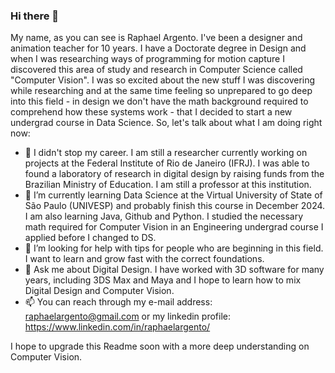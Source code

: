 ### Hi there 👋

My name, as you can see is Raphael Argento. I've been a designer and animation teacher for 10 years. I have a Doctorate degree in Design and when I was researching ways of programming for motion capture I discovered this area of study and research in Computer Science called "Computer Vision". I was so excited about the new stuff I was discovering while researching and at the same time feeling so unprepared to go deep into this field - in design we don't have the math background required to comprehend how these systems work - that I decided to start a new undergrad course in Data Science. So, let's talk about what I am doing right now:

- 🔭 I didn't stop my career. I am still a researcher currently working on projects at the Federal Institute of Rio de Janeiro (IFRJ). I was able to found a laboratory of research in digital design by raising funds from the Brazilian Ministry of Education. I am still a professor at this institution.
- 🌱 I’m currently learning Data Science at the Virtual University of State of São Paulo (UNIVESP) and probably finish this course in December 2024. I am also learning Java, Github and Python. I studied the necessary math required for Computer Vision in an Engineering undergrad course I applied before I changed to DS.
- 🤔 I’m looking for help with tips for people who are beginning in this field. I want to learn and grow fast with the correct foundations.
- 💬 Ask me about Digital Design. I have worked with 3D software for many years, including 3DS Max and Maya and I hope to learn how to mix Digital Design and Computer Vision.
- 📫 You can reach through my e-mail address: raphaelargento@gmail.com or my linkedin profile: https://www.linkedin.com/in/raphaelargento/

I hope to upgrade this Readme soon with a more deep understanding on Computer Vision.



<!--
**raphaelargento/raphaelargento** is a ✨ _special_ ✨ repository because its `README.md` (this file) appears on your GitHub profile.

Here are some ideas to get you started:

- 🔭 I’m currently working on ...
- 🌱 I’m currently learning ...
- 👯 I’m looking to collaborate on ...
- 🤔 I’m looking for help with ...
- 💬 Ask me about ...
- 📫 How to reach me: ...
- 😄 Pronouns: ...
- ⚡ Fun fact: ...
-->
